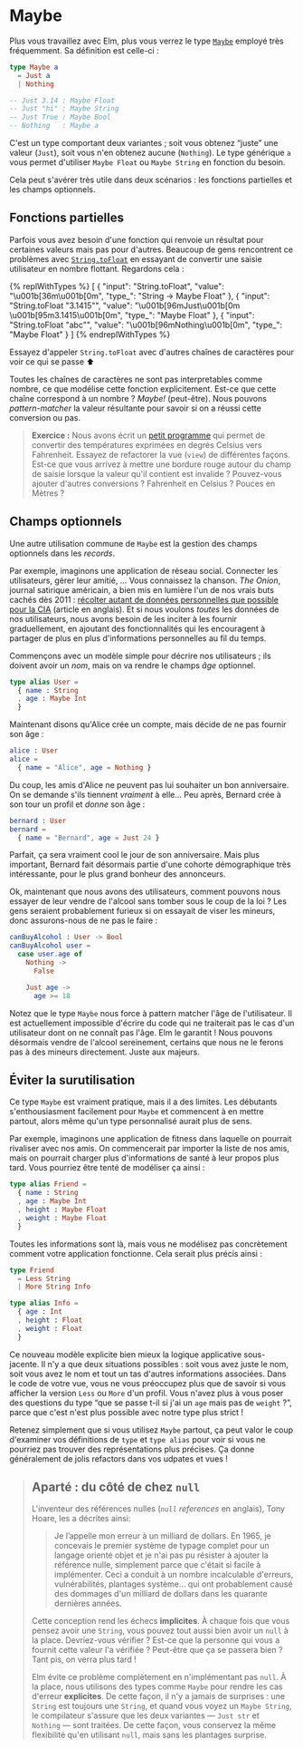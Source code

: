 # Maybe

Plus vous travaillez avec Elm, plus vous verrez le type [`Maybe`][Maybe] employé très fréquemment. Sa définition est celle-ci :

```elm
type Maybe a
  = Just a
  | Nothing

-- Just 3.14 : Maybe Float
-- Just "hi" : Maybe String
-- Just True : Maybe Bool
-- Nothing   : Maybe a
```

C'est un type comportant deux variantes ; soit vous obtenez “juste” une valeur (`Just`), soit vous n'en obtenez aucune (`Nothing`). Le type générique `a` vous permet d'utiliser `Maybe Float` ou `Maybe String` en fonction du besoin.

Cela peut s'avérer très utile dans deux scénarios : les fonctions partielles et les champs optionnels.

[Maybe]: https://package.elm-lang.org/packages/elm-lang/core/latest/Maybe#Maybe


## Fonctions partielles

Parfois vous avez besoin d'une fonction qui renvoie un résultat pour certaines valeurs mais pas pour d'autres. Beaucoup de gens rencontrent ce problèmes avec [`String.toFloat`][toFloat] en essayant de convertir une saisie utilisateur en nombre flottant. Regardons cela :

{% replWithTypes %}
[
  {
    "input": "String.toFloat",
    "value": "\u001b[36m<function>\u001b[0m",
    "type_": "String -> Maybe Float"
  },
  {
    "input": "String.toFloat \"3.1415\"",
    "value": "\u001b[96mJust\u001b[0m \u001b[95m3.1415\u001b[0m",
    "type_": "Maybe Float"
  },
  {
    "input": "String.toFloat \"abc\"",
    "value": "\u001b[96mNothing\u001b[0m",
    "type_": "Maybe Float"
  }
]
{% endreplWithTypes %}

Essayez d'appeler `String.toFloat` avec d'autres chaînes de caractères pour voir ce qui se passe ⬆️

Toutes les chaînes de caractères ne sont pas interpretables comme nombre, ce que modélise cette fonction explicitement. Est-ce que cette chaîne correspond à un nombre ? *Maybe!* (peut-être). Nous pouvons *pattern-matcher* la valeur résultante pour savoir si on a réussi cette conversion ou pas.

> **Exercice :** Nous avons écrit un [petit programme](https://ellie-app.com/bJSMQz9tydqa1) qui permet de convertir des températures exprimées en degrés Celsius vers Fahrenheit. Essayez de refactorer la vue (`view`) de différentes façons. Est-ce que vous arrivez à mettre une bordure rouge autour du champ de saisie lorsque la valeur qu'il contient est invalide ? Pouvez-vous ajouter d'autres conversions ? Fahrenheit en Celsius ? Pouces en Mètres ?

[toFloat]: https://package.elm-lang.org/packages/elm-lang/core/latest/String#toFloat


## Champs optionnels

Une autre utilisation commune de `Maybe` est la gestion des champs optionnels dans les *records*.

Par exemple, imaginons une application de réseau social. Connecter les utilisateurs, gérer leur amitié, … Vous connaissez la chanson. *The Onion*, journal satirique américain, a bien mis en lumière l'un de nos vrais buts cachés dès 2011 : [récolter autant de données personnelles que possible pour la CIA](https://www.theonion.com/cias-facebook-program-dramatically-cut-agencys-costs-1819594988) (article en anglais). Et si nous voulons *toutes* les données de nos utilisateurs, nous avons besoin de les inciter à les fournir graduellement, en ajoutant des fonctionnalités qui les encouragent à partager de plus en plus d'informations personnelles au fil du temps.

Commençons avec un modèle simple pour décrire nos utilisateurs ; ils doivent avoir un *nom*, mais on va rendre le champs *âge* optionnel.

```elm
type alias User =
  { name : String
  , age : Maybe Int
  }
```

Maintenant disons qu'Alice crée un compte, mais décide de ne pas fournir son âge :

```elm
alice : User
alice =
  { name = "Alice", age = Nothing }
```

Du coup, les amis d'Alice ne peuvent pas lui souhaiter un bon anniversaire. On se demande s'ils tiennent _vraiment_ à elle… Peu après, Bernard crée à son tour un profil et *donne* son âge :

```elm
bernard : User
bernard =
  { name = "Bernard", age = Just 24 }
```

Parfait, ça sera vraiment cool le jour de son anniversaire. Mais plus important, Bernard fait désormais partie d'une cohorte démographique très intéressante, pour le plus grand bonheur des annonceurs.

Ok, maintenant que nous avons des utilisateurs, comment pouvons nous essayer de leur vendre de l'alcool sans tomber sous le coup de la loi ? Les gens seraient probablement furieux si on essayait de viser les mineurs, donc assurons-nous de ne pas le faire :

```elm
canBuyAlcohol : User -> Bool
canBuyAlcohol user =
  case user.age of
    Nothing ->
      False

    Just age ->
      age >= 18
```

Notez que le type `Maybe` nous force à pattern matcher l'âge de l'utilisateur. Il est actuellement impossible d'écrire du code qui ne traiterait pas le cas d'un utilisateur dont on ne connaît pas l'âge. Elm le garantit ! Nous pouvons désormais vendre de l'alcool sereinement, certains que nous ne le ferons pas à des mineurs directement. Juste aux majeurs.


## Éviter la surutilisation

Ce type `Maybe` est vraiment pratique, mais il a des limites. Les débutants s'enthousiasment facilement pour `Maybe` et commencent à en mettre partout, alors même qu'un type personnalisé aurait plus de sens.

Par exemple, imaginons une application de fitness dans laquelle on pourrait rivaliser avec nos amis. On commencerait par importer la liste de nos amis, mais on pourrait charger plus d'informations de santé à leur propos plus tard. Vous pourriez être tenté de modéliser ça ainsi :

```elm
type alias Friend =
  { name : String
  , age : Maybe Int
  , height : Maybe Float
  , weight : Maybe Float
  }
```

Toutes les informations sont là, mais vous ne modélisez pas concrètement comment votre application fonctionne. Cela serait plus précis ainsi :

```elm
type Friend
  = Less String
  | More String Info

type alias Info =
  { age : Int
  , height : Float
  , weight : Float
  }
```

Ce nouveau modèle explicite bien mieux la logique applicative sous-jacente.  Il n'y a que deux situations possibles : soit vous avez juste le nom, soit vous avez le nom et tout un tas d'autres informations associées. Dans le code de votre vue, vous ne vous préoccupez plus que de savoir si vous afficher la version `Less` ou `More` d'un profil. Vous n'avez plus à vous poser des questions du type &ldquo;que se passe t-il si j'ai un `age` mais pas de `weight` ?&rdquo;, parce que c'est n'est plus possible avec notre type plus strict !

Retenez simplement que si vous utilisez `Maybe` partout, ça peut valor le coup d'examiner vos définitions de `type` et `type alias` pour voir si vous ne pourriez pas trouver des représentations plus précises. Ça donne généralement de jolis refactors dans vos udpates et vues !


> ## Aparté : du côté de chez `null`
>
> L'inventeur des références nulles (*`null` references* en anglais), Tony Hoare, les a décrites ainsi:
>
> > Je l’appelle mon erreur à un milliard de dollars. En 1965, je concevais le premier système de typage complet pour un langage orienté objet et je n'ai pas pu résister à ajouter la référence nulle, simplement parce que c'était si facile à implémenter. Ceci a conduit à un nombre incalculable d'erreurs, vulnérabilités, plantages système… qui ont probablement causé des dommages d'un milliard de dollars dans les quarante dernières années.
>
> Cette conception rend les échecs **implicites**. À chaque fois que vous pensez avoir une `String`, vous pouvez tout aussi bien avoir un `null` à la place. Devriez-vous vérifier ? Est-ce que la personne qui vous a fournit cette valeur l'a vérifiée ? Peut-être que ça se passera bien ? Tant pis, on verra plus tard !
>
> Elm évite ce problème complètement en n'implémentant pas `null`. À la place, nous utilisons des types comme `Maybe` pour rendre les cas d'erreur **explicites**. De cette façon, il n'y a jamais de surprises : une `String` est toujours une `String`, et quand vous voyez un `Maybe String`, le compilateur s'assure que les deux variantes — `Just str` et `Nothing` — sont traitées. De cette façon, vous conservez la même flexibilité qu'en utilisant `null`, mais sans les plantages surprise.
